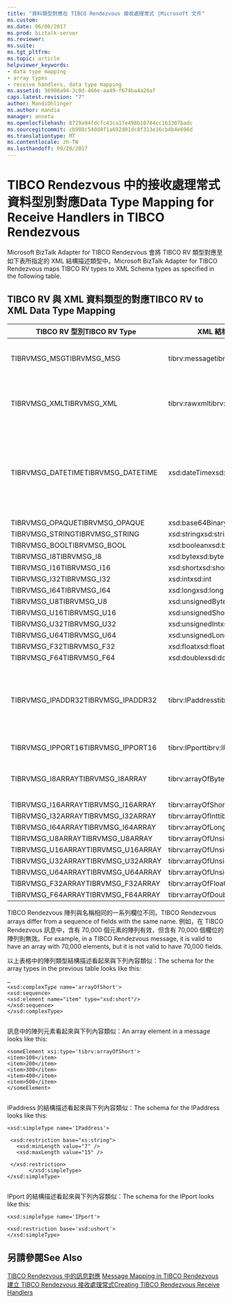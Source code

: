 ```yaml
---
title: "資料類型對應在 TIBCO Rendezvous 接收處理常式 |Microsoft 文件"
ms.custom: 
ms.date: 06/08/2017
ms.prod: biztalk-server
ms.reviewer: 
ms.suite: 
ms.tgt_pltfrm: 
ms.topic: article
helpviewer_keywords:
- data type mapping
- array types
- receive handlers, data type mapping
ms.assetid: 36908a94-3c0d-466e-aa49-f674ba4a26af
caps.latest.revision: "7"
author: MandiOhlinger
ms.author: mandia
manager: anneta
ms.openlocfilehash: 8729a94fdcfc43ca17e498b10784cc163307badc
ms.sourcegitcommit: cb908c540d8f1a692d01dc8f313e16cb4b4e696d
ms.translationtype: MT
ms.contentlocale: zh-TW
ms.lasthandoff: 09/20/2017
---
```

# <a name="data-type-mapping-for-receive-handlers-in-tibco-rendezvous"></a><span data-ttu-id="00ded-102">TIBCO Rendezvous 中的接收處理常式資料型別對應</span><span class="sxs-lookup"><span data-stu-id="00ded-102">Data Type Mapping for Receive Handlers in TIBCO Rendezvous</span></span>
<span data-ttu-id="00ded-103">Microsoft BizTalk Adapter for TIBCO Rendezvous 會將 TIBCO RV 類型對應至如下表所指定的 XML 結構描述類型中。</span><span class="sxs-lookup"><span data-stu-id="00ded-103">Microsoft BizTalk Adapter for TIBCO Rendezvous maps TIBCO RV types to XML Schema types as specified in the following table.</span></span>  
  
## <a name="tibco-rv-to-xml-data-type-mapping"></a><span data-ttu-id="00ded-104">TIBCO RV 與 XML 資料類型的對應</span><span class="sxs-lookup"><span data-stu-id="00ded-104">TIBCO RV to XML Data Type Mapping</span></span>  
  
|<span data-ttu-id="00ded-105">TIBCO RV 型別</span><span class="sxs-lookup"><span data-stu-id="00ded-105">TIBCO RV Type</span></span>|<span data-ttu-id="00ded-106">XML 結構描述類型</span><span class="sxs-lookup"><span data-stu-id="00ded-106">XML Schema Type</span></span>|<span data-ttu-id="00ded-107">註解</span><span class="sxs-lookup"><span data-stu-id="00ded-107">Comments</span></span>|  
|-------------------|---------------------|--------------|  
|<span data-ttu-id="00ded-108">TIBRVMSG_MSG</span><span class="sxs-lookup"><span data-stu-id="00ded-108">TIBRVMSG_MSG</span></span>|<span data-ttu-id="00ded-109">tibrv:message</span><span class="sxs-lookup"><span data-stu-id="00ded-109">tibrv:message</span></span>|<span data-ttu-id="00ded-110">從整個訊息所建構的完整 XML 文件。</span><span class="sxs-lookup"><span data-stu-id="00ded-110">Complete XML document constructed from entire message.</span></span>|  
|<span data-ttu-id="00ded-111">TIBRVMSG_XML</span><span class="sxs-lookup"><span data-stu-id="00ded-111">TIBRVMSG_XML</span></span>|<span data-ttu-id="00ded-112">tibrv:rawxml</span><span class="sxs-lookup"><span data-stu-id="00ded-112">tibrv:rawxml</span></span>|<span data-ttu-id="00ded-113">從位元組陣列建構的 XML 文件 (未經過配接器解譯)。</span><span class="sxs-lookup"><span data-stu-id="00ded-113">XML Document constructed from the array of bytes (not interpreted by the adapter).</span></span>|  
|<span data-ttu-id="00ded-114">TIBRVMSG_DATETIME</span><span class="sxs-lookup"><span data-stu-id="00ded-114">TIBRVMSG_DATETIME</span></span>|<span data-ttu-id="00ded-115">xsd:dateTime</span><span class="sxs-lookup"><span data-stu-id="00ded-115">xsd:dateTime</span></span>|<span data-ttu-id="00ded-116">配接器會使用 System.Xml.XmlConvert 類別，以在 XML 結構描述 `dateTime` 與 `System.DateTime` 執行個體之間轉換。</span><span class="sxs-lookup"><span data-stu-id="00ded-116">The adapter uses the System.Xml.XmlConvert class to convert between XML Schema `dateTime` and `System.DateTime` instances.</span></span>|  
|<span data-ttu-id="00ded-117">TIBRVMSG_OPAQUE</span><span class="sxs-lookup"><span data-stu-id="00ded-117">TIBRVMSG_OPAQUE</span></span>|<span data-ttu-id="00ded-118">xsd:base64Binary</span><span class="sxs-lookup"><span data-stu-id="00ded-118">xsd:base64Binary</span></span>||  
|<span data-ttu-id="00ded-119">TIBRVMSG_STRING</span><span class="sxs-lookup"><span data-stu-id="00ded-119">TIBRVMSG_STRING</span></span>|<span data-ttu-id="00ded-120">xsd:string</span><span class="sxs-lookup"><span data-stu-id="00ded-120">xsd:string</span></span>||  
|<span data-ttu-id="00ded-121">TIBRVMSG_BOOL</span><span class="sxs-lookup"><span data-stu-id="00ded-121">TIBRVMSG_BOOL</span></span>|<span data-ttu-id="00ded-122">xsd:boolean</span><span class="sxs-lookup"><span data-stu-id="00ded-122">xsd:boolean</span></span>||  
|<span data-ttu-id="00ded-123">TIBRVMSG_I8</span><span class="sxs-lookup"><span data-stu-id="00ded-123">TIBRVMSG_I8</span></span>|<span data-ttu-id="00ded-124">xsd:byte</span><span class="sxs-lookup"><span data-stu-id="00ded-124">xsd:byte</span></span>||  
|<span data-ttu-id="00ded-125">TIBRVMSG_I16</span><span class="sxs-lookup"><span data-stu-id="00ded-125">TIBRVMSG_I16</span></span>|<span data-ttu-id="00ded-126">xsd:short</span><span class="sxs-lookup"><span data-stu-id="00ded-126">xsd:short</span></span>||  
|<span data-ttu-id="00ded-127">TIBRVMSG_I32</span><span class="sxs-lookup"><span data-stu-id="00ded-127">TIBRVMSG_I32</span></span>|<span data-ttu-id="00ded-128">xsd:int</span><span class="sxs-lookup"><span data-stu-id="00ded-128">xsd:int</span></span>||  
|<span data-ttu-id="00ded-129">TIBRVMSG_I64</span><span class="sxs-lookup"><span data-stu-id="00ded-129">TIBRVMSG_I64</span></span>|<span data-ttu-id="00ded-130">xsd:long</span><span class="sxs-lookup"><span data-stu-id="00ded-130">xsd:long</span></span>||  
|<span data-ttu-id="00ded-131">TIBRVMSG_U8</span><span class="sxs-lookup"><span data-stu-id="00ded-131">TIBRVMSG_U8</span></span>|<span data-ttu-id="00ded-132">xsd:unsignedByte</span><span class="sxs-lookup"><span data-stu-id="00ded-132">xsd:unsignedByte</span></span>||  
|<span data-ttu-id="00ded-133">TIBRVMSG_U16</span><span class="sxs-lookup"><span data-stu-id="00ded-133">TIBRVMSG_U16</span></span>|<span data-ttu-id="00ded-134">xsd:unsignedShort</span><span class="sxs-lookup"><span data-stu-id="00ded-134">xsd:unsignedShort</span></span>||  
|<span data-ttu-id="00ded-135">TIBRVMSG_U32</span><span class="sxs-lookup"><span data-stu-id="00ded-135">TIBRVMSG_U32</span></span>|<span data-ttu-id="00ded-136">xsd:unsignedInt</span><span class="sxs-lookup"><span data-stu-id="00ded-136">xsd:unsignedInt</span></span>||  
|<span data-ttu-id="00ded-137">TIBRVMSG_U64</span><span class="sxs-lookup"><span data-stu-id="00ded-137">TIBRVMSG_U64</span></span>|<span data-ttu-id="00ded-138">xsd:unsignedLong</span><span class="sxs-lookup"><span data-stu-id="00ded-138">xsd:unsignedLong</span></span>||  
|<span data-ttu-id="00ded-139">TIBRVMSG_F32</span><span class="sxs-lookup"><span data-stu-id="00ded-139">TIBRVMSG_F32</span></span>|<span data-ttu-id="00ded-140">xsd:float</span><span class="sxs-lookup"><span data-stu-id="00ded-140">xsd:float</span></span>||  
|<span data-ttu-id="00ded-141">TIBRVMSG_F64</span><span class="sxs-lookup"><span data-stu-id="00ded-141">TIBRVMSG_F64</span></span>|<span data-ttu-id="00ded-142">xsd:double</span><span class="sxs-lookup"><span data-stu-id="00ded-142">xsd:double</span></span>||  
|<span data-ttu-id="00ded-143">TIBRVMSG_IPADDR32</span><span class="sxs-lookup"><span data-stu-id="00ded-143">TIBRVMSG_IPADDR32</span></span>|<span data-ttu-id="00ded-144">tibrv:IPaddress</span><span class="sxs-lookup"><span data-stu-id="00ded-144">tibrv:IPaddress</span></span>|<span data-ttu-id="00ded-145">`System.Net.IPAddress.ToString( )` 用於產生輸出。</span><span class="sxs-lookup"><span data-stu-id="00ded-145">`System.Net.IPAddress.ToString( )` is used to generate the output.</span></span> <span data-ttu-id="00ded-146">內容以網路位元組順序排序。</span><span class="sxs-lookup"><span data-stu-id="00ded-146">Content is in network byte order.</span></span> <span data-ttu-id="00ded-147">由 ToString() 負責處理。</span><span class="sxs-lookup"><span data-stu-id="00ded-147">ToString() takes care of that.</span></span>|  
|<span data-ttu-id="00ded-148">TIBRVMSG_IPPORT16</span><span class="sxs-lookup"><span data-stu-id="00ded-148">TIBRVMSG_IPPORT16</span></span>|<span data-ttu-id="00ded-149">tibrv:IPport</span><span class="sxs-lookup"><span data-stu-id="00ded-149">tibrv:IPport</span></span>|<span data-ttu-id="00ded-150">內容以網路位元組順序排序</span><span class="sxs-lookup"><span data-stu-id="00ded-150">Content is in network byte order</span></span>|  
|<span data-ttu-id="00ded-151">TIBRVMSG_I8ARRAY</span><span class="sxs-lookup"><span data-stu-id="00ded-151">TIBRVMSG_I8ARRAY</span></span>|<span data-ttu-id="00ded-152">tibrv:arrayOfByte</span><span class="sxs-lookup"><span data-stu-id="00ded-152">tibrv:arrayOfByte</span></span>|<span data-ttu-id="00ded-153">'tibrv' 結構描述命名空間會隨配接器一起提供。</span><span class="sxs-lookup"><span data-stu-id="00ded-153">'tibrv' schema namespace is provided with the adapter.</span></span>|  
|<span data-ttu-id="00ded-154">TIBRVMSG_I16ARRAY</span><span class="sxs-lookup"><span data-stu-id="00ded-154">TIBRVMSG_I16ARRAY</span></span>|<span data-ttu-id="00ded-155">tibrv:arrayOfShort</span><span class="sxs-lookup"><span data-stu-id="00ded-155">tibrv:arrayOfShort</span></span>||  
|<span data-ttu-id="00ded-156">TIBRVMSG_I32ARRAY</span><span class="sxs-lookup"><span data-stu-id="00ded-156">TIBRVMSG_I32ARRAY</span></span>|<span data-ttu-id="00ded-157">tibrv:arrayOfInt</span><span class="sxs-lookup"><span data-stu-id="00ded-157">tibrv:arrayOfInt</span></span>||  
|<span data-ttu-id="00ded-158">TIBRVMSG_I64ARRAY</span><span class="sxs-lookup"><span data-stu-id="00ded-158">TIBRVMSG_I64ARRAY</span></span>|<span data-ttu-id="00ded-159">tibrv:arrayOfLong</span><span class="sxs-lookup"><span data-stu-id="00ded-159">tibrv:arrayOfLong</span></span>||  
|<span data-ttu-id="00ded-160">TIBRVMSG_U8ARRAY</span><span class="sxs-lookup"><span data-stu-id="00ded-160">TIBRVMSG_U8ARRAY</span></span>|<span data-ttu-id="00ded-161">tibrv:arrayOfUnsignedByte</span><span class="sxs-lookup"><span data-stu-id="00ded-161">tibrv:arrayOfUnsignedByte</span></span>||  
|<span data-ttu-id="00ded-162">TIBRVMSG_U16ARRAY</span><span class="sxs-lookup"><span data-stu-id="00ded-162">TIBRVMSG_U16ARRAY</span></span>|<span data-ttu-id="00ded-163">tibrv:arrayOfUnsignedShort</span><span class="sxs-lookup"><span data-stu-id="00ded-163">tibrv:arrayOfUnsignedShort</span></span>||  
|<span data-ttu-id="00ded-164">TIBRVMSG_U32ARRAY</span><span class="sxs-lookup"><span data-stu-id="00ded-164">TIBRVMSG_U32ARRAY</span></span>|<span data-ttu-id="00ded-165">tibrv:arrayOfUnsignedInt</span><span class="sxs-lookup"><span data-stu-id="00ded-165">tibrv:arrayOfUnsignedInt</span></span>||  
|<span data-ttu-id="00ded-166">TIBRVMSG_U64ARRAY</span><span class="sxs-lookup"><span data-stu-id="00ded-166">TIBRVMSG_U64ARRAY</span></span>|<span data-ttu-id="00ded-167">tibrv:arrayOfUnsignedLong</span><span class="sxs-lookup"><span data-stu-id="00ded-167">tibrv:arrayOfUnsignedLong</span></span>||  
|<span data-ttu-id="00ded-168">TIBRVMSG_F32ARRAY</span><span class="sxs-lookup"><span data-stu-id="00ded-168">TIBRVMSG_F32ARRAY</span></span>|<span data-ttu-id="00ded-169">tibrv:arrayOfFloat</span><span class="sxs-lookup"><span data-stu-id="00ded-169">tibrv:arrayOfFloat</span></span>||  
|<span data-ttu-id="00ded-170">TIBRVMSG_F64ARRAY</span><span class="sxs-lookup"><span data-stu-id="00ded-170">TIBRVMSG_F64ARRAY</span></span>|<span data-ttu-id="00ded-171">tibrv:arrayOfDouble</span><span class="sxs-lookup"><span data-stu-id="00ded-171">tibrv:arrayOfDouble</span></span>||  
  
 <span data-ttu-id="00ded-172">TIBCO Rendezvous 陣列與名稱相同的一系列欄位不同。</span><span class="sxs-lookup"><span data-stu-id="00ded-172">TIBCO Rendezvous arrays differ from a sequence of fields with the same name.</span></span> <span data-ttu-id="00ded-173">例如，在 TIBCO Rendezvous 訊息中，含有 70,000 個元素的陣列有效，但含有 70,000 個欄位的陣列則無效。</span><span class="sxs-lookup"><span data-stu-id="00ded-173">For example, in a TIBCO Rendezvous message, it is valid to have an array with 70,000 elements, but it is not valid to have 70,000 fields.</span></span>  
  
 <span data-ttu-id="00ded-174">以上表格中的陣列類型結構描述看起來與下列內容類似：</span><span class="sxs-lookup"><span data-stu-id="00ded-174">The schema for the array types in the previous table looks like this:</span></span>  
  
```  
…  
<xsd:complexType name='arrayOfShort'>  
<xsd:sequence>  
<xsd:element name="item" type="xsd:short"/>  
</xsd:sequence>  
</xsd:complexType>  
  
```  
  
 <span data-ttu-id="00ded-175">訊息中的陣列元素看起來與下列內容類似：</span><span class="sxs-lookup"><span data-stu-id="00ded-175">An array element in a message looks like this:</span></span>  
  
```  
<someElement xsi:type='tibrv:arrayOfShort'>  
<item>100</item>  
<item>200</item>  
<item>300</item>  
<item>400</item>  
<item>500</item>  
</someElement>  
  
```  
  
 <span data-ttu-id="00ded-176">IPaddress 的結構描述看起來與下列內容類似：</span><span class="sxs-lookup"><span data-stu-id="00ded-176">The schema for the IPaddress looks like this:</span></span>  
  
```  
<xsd:simpleType name='IPaddress'>  
  
 <xsd:restriction base="xs:string">  
   <xsd:minLength value="7" />  
   <xsd:maxLength value="15" />  
  
 </xsd:restriction>  
       </xsd:simpleType>   
</xsd:simpleType>  
  
```  
  
 <span data-ttu-id="00ded-177">IPport 的結構描述看起來與下列內容類似：</span><span class="sxs-lookup"><span data-stu-id="00ded-177">The schema for the IPport looks like this:</span></span>  
  
```  
<xsd:simpleType name='IPport'>  
  
<xsd:restriction base='xsd:ushort'>  
</xsd:simpleType>  
```  
  
## <a name="see-also"></a><span data-ttu-id="00ded-178">另請參閱</span><span class="sxs-lookup"><span data-stu-id="00ded-178">See Also</span></span>  
 <span data-ttu-id="00ded-179">[TIBCO Rendezvous 中的訊息對應](../core/message-mapping-in-tibco-rendezvous.md) </span><span class="sxs-lookup"><span data-stu-id="00ded-179">[Message Mapping in TIBCO Rendezvous](../core/message-mapping-in-tibco-rendezvous.md) </span></span>  
 [<span data-ttu-id="00ded-180">建立 TIBCO Rendezvous 接收處理常式</span><span class="sxs-lookup"><span data-stu-id="00ded-180">Creating TIBCO Rendezvous Receive Handlers</span></span>](../core/creating-tibco-rendezvous-receive-handlers.md)